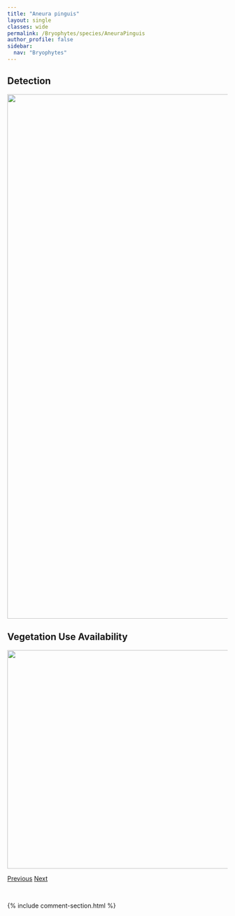 ```yaml
---
title: "Aneura pinguis"
layout: single
classes: wide
permalink: /Bryophytes/species/AneuraPinguis
author_profile: false
sidebar:
  nav: "Bryophytes"
---
```


<h2>Detection</h2>

<a href="https://drive.google.com/uc?export=view&id=1rdsYfO5E62wPigh1xVbvc7KoQADSvgyD">
<img src="https://drive.google.com/uc?export=view&id=1rdsYfO5E62wPigh1xVbvc7KoQADSvgyD" height = "1200" width = "800">
</a>


<h2>Vegetation Use Availability</h2>

<a href="https://drive.google.com/uc?export=view&id=1XI5JLgb-ktEu8uLiUBJ-GyXPrjF6Vy3M">
<img src="https://drive.google.com/uc?export=view&id=1XI5JLgb-ktEu8uLiUBJ-GyXPrjF6Vy3M" height = "500" width = "1000">
</a>


<a href="/DevelopmentWebsite/Bryophytes/species/PlatydictyaJungermannioides" class="pagination--pager" title="Platydictya jungermannioides">Previous</a> <a href="/DevelopmentWebsite/Bryophytes/species/PohliaWahlenbergii" class="pagination--pager" title="Pohlia wahlenbergii">Next</a>

<p>&nbsp;</p>

{% include comment-section.html %}
